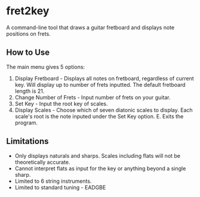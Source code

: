 # fret2key
A command-line tool that draws a guitar fretboard and displays note positions on frets.

## How to Use
The main menu gives 5 options:
1. Display Fretboard - Displays all notes on fretboard, regardless of current key.  Will display up to number of frets inputted.  The default fretboard length is 21.
2. Change Number of Frets - Input number of frets on your guitar.
3. Set Key - Input the root key of scales.
4. Display Scales - Choose which of seven diatonic scales to display.  Each scale's root is the note inputed under the Set Key option.
E. Exits the program.

## Limitations
- Only displays naturals and sharps.  Scales including flats will not be theoretically accurate.
- Cannot interpret flats as input for the key or anything beyond a single sharp.
- Limited to 6 string instruments.
- Limited to standard tuning - EADGBE

